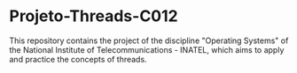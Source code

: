 # Projeto-Threads-C012
This repository contains the project of the discipline "Operating Systems" of the National Institute of Telecommunications - INATEL, which aims to apply and practice the concepts of threads.
